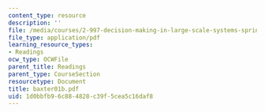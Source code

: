 ```yaml
---
content_type: resource
description: ''
file: /media/courses/2-997-decision-making-in-large-scale-systems-spring-2004/1d0bbfb96c884828c39f5cea5c16daf8_baxter01b.pdf
file_type: application/pdf
learning_resource_types:
- Readings
ocw_type: OCWFile
parent_title: Readings
parent_type: CourseSection
resourcetype: Document
title: baxter01b.pdf
uid: 1d0bbfb9-6c88-4828-c39f-5cea5c16daf8
---
```

